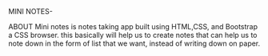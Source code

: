 MINI NOTES-


ABOUT
Mini notes is notes taking app built using HTML,CSS, and Bootstrap a CSS browser.
this  basically will help us to create notes that can help us to note down in the form of list that we want, instead of writing down on paper.
